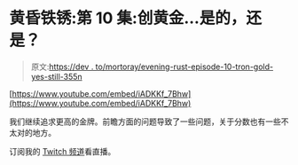 # 黄昏铁锈:第 10 集:创黄金...是的，还是？

> 原文:[https://dev . to/mortoray/evening-rust-episode-10-tron-gold-yes-still-355n](https://dev.to/mortoray/evening-rust-episode-10-tron-gold-yes-still-355n)

[https://www.youtube.com/embed/iADKKf_7Bhw](https://www.youtube.com/embed/iADKKf_7Bhw)

我们继续追求更高的金牌。前瞻方面的问题导致了一些问题，关于分数也有一些不太对的地方。

订阅我的 [Twitch 频道](https://www.twitch.tv/mortoray)看直播。